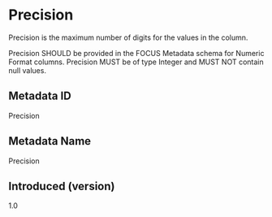 # Precision

Precision is the maximum number of digits for the values in the column.

Precision SHOULD be provided in the FOCUS Metadata schema for Numeric Format columns. Precision MUST be of type Integer and MUST NOT contain null values.

## Metadata ID

Precision

## Metadata Name

Precision

## Introduced (version)

1.0

